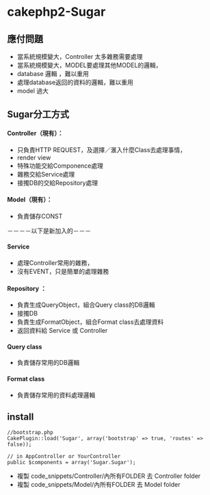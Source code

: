 # cakephp2-Sugar
## 應付問題

 * 當系統規模變大，Controller 太多雜務需要處理
 * 當系統規模變大，MODEL要處理其他MODEL的邏輯，
 * database 邏輯 ，難以重用
 * 處理database返回的資料的邏輯，難以重用
 * model 過大

## Sugar分工方式

#### Controller（現有）： 
* 只負責HTTP REQUEST，及選擇／滙入什麼Class去處理事情，
* render view
* 特殊功能交給Componence處理 
* 雜務交給Service處理
* 接擉DB的交給Repository處理

#### Model（現有）： 
* 負責儲存CONST

 －－－－以下是新加入的－－－
  
#### Service
* 處理Controller常用的雜務，
* 沒有EVENT，只是簡單的處理雜務

#### Repository	： 
* 負責生成QueryObject，組合Query class的DB邏輯
* 接擉DB
* 負責生成FormatObject，組合Format class去處理資料
* 返回資料給 Service 或 Controller
		    
#### Query class
* 負責儲存常用的DB邏輯

#### Format class
* 負責儲存常用的資料處理邏輯





## install
```
//bootstrap.php
CakePlugin::load('Sugar', array('bootstrap' => true, 'routes' => false));

// in AppController or YourController
public $components = array('Sugar.Sugar');
```

* 複製 code_snippets/Controller/內所有FOLDER 去 Controller folder
* 複製 code_snippets/Model/內所有FOLDER 去 Model folder




